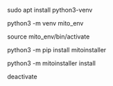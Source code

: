 sudo apt install python3-venv


python3 -m venv mito_env


source mito_env/bin/activate



python3 -m pip install mitoinstaller

python3 -m mitoinstaller install



deactivate






